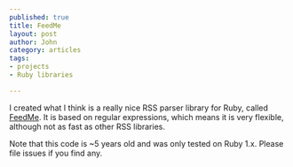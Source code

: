 ```yaml
--- 
published: true
title: FeedMe
layout: post
author: John
category: articles
tags: 
- projects
- Ruby libraries

---
```


I created what I think is a really nice RSS parser library for Ruby, called <a href="https://github.com/jdidion/feedme">FeedMe</a>. It is based on regular expressions, which means it is very flexible, although not as fast as other RSS libraries. 

Note that this code is ~5 years old and was only tested on Ruby 1.x. Please file issues if you find any.